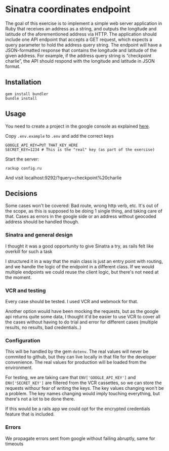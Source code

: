 # Sinatra coordinates endpoint

The goal of this exercise is to implement a simple web server
application in Ruby that receives an address as a string, and
outputs the longitude and latitude of the aforementioned address
via HTTP.
The application should include one API endpoint that accepts a
GET request, which expects a query parameter to hold the address
query string. The endpoint will have a JSON-formatted response
that contains the longitude and latitude of the given address. For
example, if the address query string is “checkpoint charlie”, the API
should respond with the longitude and latitude in JSON format. 

## Installation

```
gem install bundler
bundle install
```

## Usage
You need to create a project in the google console as explained
[here](https://developers.google.com/maps/documentation/geocoding/intro).

Copy `.env.example` to `.env` and add the correct keys

```
GOOGLE_API_KEY=PUT_THAT_KEY_HERE
SECRET_KEY=1234 # This is the "real" key (as part of the exercise)
```

Start the server:

```
rackup config.ru
```

And visit localhost:9292/?query=checkpoint%20charlie


## Decisions

Some cases won't be covered: Bad route, wrong http verb, etc. It's out of the
scope, as this is supposed to be doing 1 single thing, and taking care of that.
Cases as errors in the google side or an address without geocoded address should
be handled though.

### Sinatra and general design

I thought it was a good opportunity to give Sinatra a try, as rails felt like
overkill for such a task

I structured it in a way that the main class is just an entry point with routing,
and we handle the logic of the endpoint in a different class. If we would
multiple endpoints we could reuse the client logic, but there's not need at the moment.

### VCR and testing

Every case should be tested. I used VCR and webmock for that.

Another option would have been mocking the requests, but as the google api returns quite
some data, I thought it'd be easier to use VCR to cover all the cases without having to
do trial and error for different cases (multiple results, no results, bad credentials..)


### Configuration

This will be handled by the gem `dotenv`. The real values will never be commited to github,
but they can live locally in that file for the developer convenience. The real values
for production will be loaded from the environment.

For testing, we are taking care that `ENV['GOOGLE_API_KEY']` and `ENV['SECRET_KEY']` are
filtered from the VCR cassettes, so we can store the requests withour fear of writing
the keys. The key values changing won't be a problem. The key names changing would imply
touching everything, but there's not a lot to be done there.

If this would be a rails app we could opt for the encrypted credentials feature that is
included.

### Errors

We propagate errors sent from google without failing abruptly, same for timeouts
